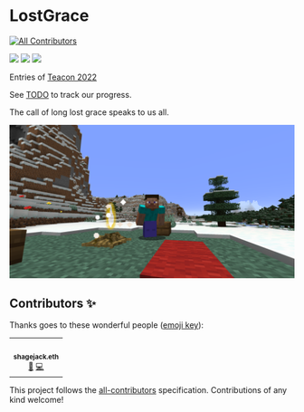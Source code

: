 # LostGrace
<!-- ALL-CONTRIBUTORS-BADGE:START - Do not remove or modify this section -->
[![All Contributors](https://img.shields.io/badge/all_contributors-1-orange.svg?style=flat-square)](#contributors-)
<!-- ALL-CONTRIBUTORS-BADGE:END -->
![](https://img.shields.io/github/issues/ShageJack/LostGrace)
![](https://img.shields.io/badge/Available%20for-MC%201.18.2-blue)
![](https://img.shields.io/github/license/ShageJack/LostGrace)

Entries of [Teacon 2022](https://www.teacon.cn/2022/index)

See [TODO](./doc/TODO.md) to track our progress.

The call of long lost grace speaks to us all.

![](banner.png)

## Contributors ✨

Thanks goes to these wonderful people ([emoji key](https://allcontributors.org/docs/en/emoji-key)):

<!-- ALL-CONTRIBUTORS-LIST:START - Do not remove or modify this section -->
<!-- prettier-ignore-start -->
<!-- markdownlint-disable -->
<table>
  <tr>
    <td align="center"><a href="http://N/A"><img src="https://avatars.githubusercontent.com/u/24351349?v=4?s=100" width="100px;" alt=""/><br /><sub><b>shagejack.eth</b></sub></a><br /><a href="#ideas-ShageJack" title="Ideas, Planning, & Feedback">🤔</a> <a href="https://github.com/ShageJack/LostGrace/commits?author=ShageJack" title="Code">💻</a></td>
  </tr>
</table>

<!-- markdownlint-restore -->
<!-- prettier-ignore-end -->

<!-- ALL-CONTRIBUTORS-LIST:END -->

This project follows the [all-contributors](https://github.com/all-contributors/all-contributors) specification. Contributions of any kind welcome!